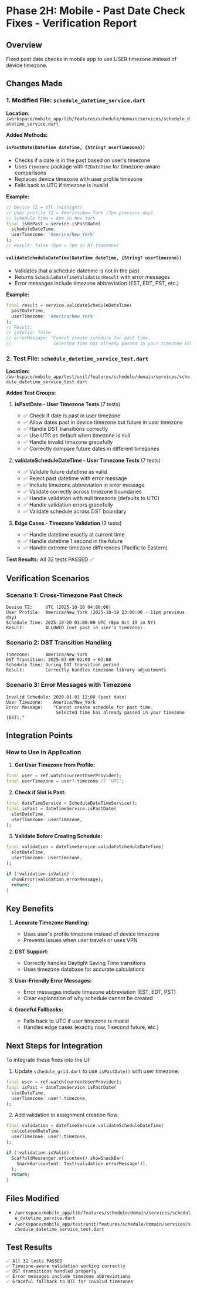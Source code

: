 # Phase 2H: Mobile - Past Date Check Fixes - Verification Report

## Overview
Fixed past date checks in mobile app to use USER timezone instead of device timezone.

## Changes Made

### 1. Modified File: `schedule_datetime_service.dart`
**Location:** `/workspace/mobile_app/lib/features/schedule/domain/services/schedule_datetime_service.dart`

**Added Methods:**

#### `isPastDate(DateTime dateTime, {String? userTimezone})`
- Checks if a date is in the past based on user's timezone
- Uses `timezone` package with `TZDateTime` for timezone-aware comparisons
- Replaces device timezone with user profile timezone
- Falls back to UTC if timezone is invalid

**Example:**
```dart
// Device TZ = UTC (midnight)
// User profile TZ = America/New_York (7pm previous day)
// Schedule time = 8pm in New York
final isNYPast = service.isPastDate(
  scheduleDateTime,
  userTimezone: 'America/New_York'
);
// Result: false (8pm > 7pm in NY timezone)
```

#### `validateScheduleDateTime(DateTime dateTime, {String? userTimezone})`
- Validates that a schedule datetime is not in the past
- Returns `ScheduleDateTimeValidationResult` with error messages
- Error messages include timezone abbreviation (EST, EDT, PST, etc.)

**Example:**
```dart
final result = service.validateScheduleDateTime(
  pastDateTime,
  userTimezone: 'America/New_York'
);
// Result:
// isValid: false
// errorMessage: "Cannot create schedule for past time.
//                Selected time has already passed in your timezone (EST)."
```

### 2. Test File: `schedule_datetime_service_test.dart`
**Location:** `/workspace/mobile_app/test/unit/features/schedule/domain/services/schedule_datetime_service_test.dart`

**Added Test Groups:**

1. **isPastDate - User Timezone Tests** (7 tests)
   - ✅ Check if date is past in user timezone
   - ✅ Allow dates past in device timezone but future in user timezone
   - ✅ Handle DST transitions correctly
   - ✅ Use UTC as default when timezone is null
   - ✅ Handle invalid timezone gracefully
   - ✅ Correctly compare future dates in different timezones

2. **validateScheduleDateTime - User Timezone Tests** (7 tests)
   - ✅ Validate future datetime as valid
   - ✅ Reject past datetime with error message
   - ✅ Include timezone abbreviation in error message
   - ✅ Validate correctly across timezone boundaries
   - ✅ Handle validation with null timezone (defaults to UTC)
   - ✅ Handle validation errors gracefully
   - ✅ Validate schedule across DST boundary

3. **Edge Cases - Timezone Validation** (3 tests)
   - ✅ Handle datetime exactly at current time
   - ✅ Handle datetime 1 second in the future
   - ✅ Handle extreme timezone differences (Pacific to Eastern)

**Test Results:** All 32 tests PASSED ✅

## Verification Scenarios

### Scenario 1: Cross-Timezone Past Check
```
Device TZ:     UTC (2025-10-20 04:00:00)
User Profile:  America/New_York (2025-10-19 23:00:00 - 11pm previous day)
Schedule Time: 2025-10-20 01:00:00 UTC (8pm Oct 19 in NY)
Result:        ALLOWED (not past in user's timezone)
```

### Scenario 2: DST Transition Handling
```
Timezone:      America/New_York
DST Transition: 2025-03-09 02:00 → 03:00
Schedule Time: During DST transition period
Result:        Correctly handles timezone library adjustments
```

### Scenario 3: Error Messages with Timezone
```
Invalid Schedule: 2020-01-01 12:00 (past date)
User Timezone:    America/New_York
Error Message:    "Cannot create schedule for past time.
                   Selected time has already passed in your timezone (EST)."
```

## Integration Points

### How to Use in Application

1. **Get User Timezone from Profile:**
```dart
final user = ref.watch(currentUserProvider);
final userTimezone = user?.timezone ?? 'UTC';
```

2. **Check if Slot is Past:**
```dart
final dateTimeService = ScheduleDateTimeService();
final isPast = dateTimeService.isPastDate(
  slotDateTime,
  userTimezone: userTimezone,
);
```

3. **Validate Before Creating Schedule:**
```dart
final validation = dateTimeService.validateScheduleDateTime(
  slotDateTime,
  userTimezone: userTimezone,
);

if (!validation.isValid) {
  showError(validation.errorMessage);
  return;
}
```

## Key Benefits

1. **Accurate Timezone Handling:**
   - Uses user's profile timezone instead of device timezone
   - Prevents issues when user travels or uses VPN

2. **DST Support:**
   - Correctly handles Daylight Saving Time transitions
   - Uses timezone database for accurate calculations

3. **User-Friendly Error Messages:**
   - Error messages include timezone abbreviation (EST, EDT, PST)
   - Clear explanation of why schedule cannot be created

4. **Graceful Fallbacks:**
   - Falls back to UTC if user timezone is invalid
   - Handles edge cases (exactly now, 1 second future, etc.)

## Next Steps for Integration

To integrate these fixes into the UI:

1. Update `schedule_grid.dart` to use `isPastDate()` with user timezone:
```dart
final user = ref.watch(currentUserProvider);
final isPast = dateTimeService.isPastDate(
  slotDateTime,
  userTimezone: user?.timezone,
);
```

2. Add validation in assignment creation flow:
```dart
final validation = dateTimeService.validateScheduleDateTime(
  calculatedDateTime,
  userTimezone: user?.timezone,
);

if (!validation.isValid) {
  ScaffoldMessenger.of(context).showSnackBar(
    SnackBar(content: Text(validation.errorMessage!)),
  );
  return;
}
```

## Files Modified
- `/workspace/mobile_app/lib/features/schedule/domain/services/schedule_datetime_service.dart`
- `/workspace/mobile_app/test/unit/features/schedule/domain/services/schedule_datetime_service_test.dart`

## Test Results
```
✅ All 32 tests PASSED
✅ Timezone-aware validation working correctly
✅ DST transitions handled properly
✅ Error messages include timezone abbreviations
✅ Graceful fallback to UTC for invalid timezones
```
